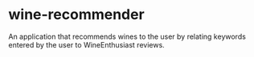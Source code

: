 # wine-recommender
An application that recommends wines to the user by relating keywords entered by the user to WineEnthusiast reviews.
